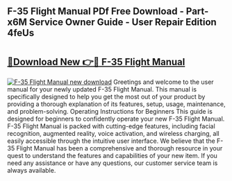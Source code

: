 ## F-35 Flight Manual PDf Free Download - Part-x6M Service Owner Guide - User Repair Edition 4feUs

# <h2><a href="http://bc15398.oget.top/?id=F-35+Flight+Manual">🔗Download New 👉🔴 F-35 Flight Manual</a></h2>

[![F-35 Flight Manual new download](https://i.imgur.com/5g1atiW.png)](http://bc15398.oget.top/?id=F-35+Flight+Manual)
Greetings and welcome to the user manual for your newly updated F-35 Flight Manual. This manual is specifically designed to help you get the most out of your product by providing a thorough explanation of its features, setup, usage, maintenance, and problem-solving. Operating Instructions for Beginners This guide is designed for beginners to confidently operate your new F-35 Flight Manual. F-35 Flight Manual is packed with cutting-edge features, including facial recognition, augmented reality, voice activation, and wireless charging, all easily accessible through the intuitive user interface. We believe that the F-35 Flight Manual has been a comprehensive and thorough resource in your quest to understand the features and capabilities of your new item. If you need any assistance or have any questions, our customer service team is always available.
